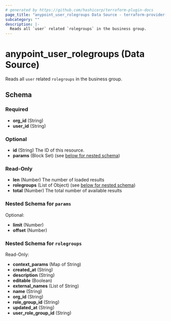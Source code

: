 ```yaml
---
# generated by https://github.com/hashicorp/terraform-plugin-docs
page_title: "anypoint_user_rolegroups Data Source - terraform-provider-anypoint"
subcategory: ""
description: |-
  Reads all `user` related `rolegroups` in the business group.
---
```


# anypoint_user_rolegroups (Data Source)

Reads all `user` related `rolegroups` in the business group.



<!-- schema generated by tfplugindocs -->
## Schema

### Required

- **org_id** (String)
- **user_id** (String)

### Optional

- **id** (String) The ID of this resource.
- **params** (Block Set) (see [below for nested schema](#nestedblock--params))

### Read-Only

- **len** (Number) The number of loaded results
- **rolegroups** (List of Object) (see [below for nested schema](#nestedatt--rolegroups))
- **total** (Number) The total number of available results

<a id="nestedblock--params"></a>
### Nested Schema for `params`

Optional:

- **limit** (Number)
- **offset** (Number)


<a id="nestedatt--rolegroups"></a>
### Nested Schema for `rolegroups`

Read-Only:

- **context_params** (Map of String)
- **created_at** (String)
- **description** (String)
- **editable** (Boolean)
- **external_names** (List of String)
- **name** (String)
- **org_id** (String)
- **role_group_id** (String)
- **updated_at** (String)
- **user_role_group_id** (String)


